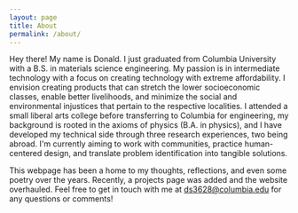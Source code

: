 ```yaml
---
layout: page
title: About
permalink: /about/
---
```


Hey there! My name is Donald. I just graduated from Columbia University with a B.S. in materials science engineering. My passion is in intermediate technology with a focus on creating technology with extreme affordability. I envision creating products that can stretch the lower socioeconomic classes, enable better livelihoods, and minimize the social and environmental injustices that pertain to the respective localities. I attended a small liberal arts college before transferring to Columbia for engineering, my background is rooted in the axioms of physics (B.A. in physics), and I have developed my technical side through three research experiences, two being abroad. I'm currently aiming to work with communities, practice human-centered design, and translate problem identification into tangible solutions.

This webpage has been a home to my thoughts, reflections, and even some poetry over the years. Recently, a projects page was added and the website overhauled. Feel free to get in touch with me at [ds3628@columbia.edu](mailto:ds3628@columbia.edu) for any questions or comments!
